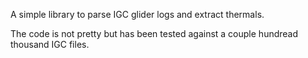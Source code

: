 A simple library to parse IGC glider logs and extract thermals.

The code is not pretty but has been tested against a couple hundread
thousand IGC files.
